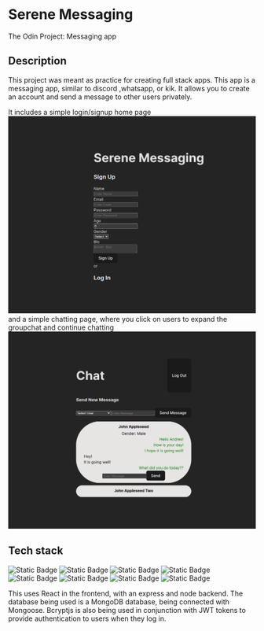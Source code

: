 # Serene Messaging

The Odin Project: Messaging app

## Description

This project was meant as practice for creating full stack apps. This app is a messaging app, similar to discord ,whatsapp, or kik. It allows you to create an account and send a message to other users privately.

It includes a simple login/signup home page
![Home Page](image.png)
and a simple chatting page, where you click on users to expand the groupchat and continue chatting
![Chat Page](image-1.png)

## Tech stack

![Static Badge](https://img.shields.io/badge/react-m?style=for-the-badge&logo=react&labelColor=black&color=%2361DAFB) ![Static Badge](https://img.shields.io/badge/node.js-m?style=for-the-badge&logo=nodedotjs&labelColor=black&color=%23339933) ![Static Badge](https://img.shields.io/badge/mongoDB-m?style=for-the-badge&logo=mongodb&labelColor=black&color=%2347A248) ![Static Badge](https://img.shields.io/badge/mongoose-m?style=for-the-badge&logo=mongoosedotws&labelColor=black&color=%23F04D35) ![Static Badge](https://img.shields.io/badge/express-m?style=for-the-badge&logo=express&labelColor=black&color=black) ![Static Badge](https://img.shields.io/badge/vite-m?style=for-the-badge&logo=vite&labelColor=black&color=%23646CFF) ![Static Badge](https://img.shields.io/badge/vercel-m?style=for-the-badge&logo=vercel&labelColor=black&color=%23000000) ![Static Badge](https://img.shields.io/badge/railway-r?style=for-the-badge&logo=railway&labelColor=black&color=%230B0D0E)

This uses React in the frontend, with an express and node backend. The database being used is a MongoDB database, being connected with Mongoose. Bcryptjs is also being used in conjunction with JWT tokens to provide authentication to users when they log in.
